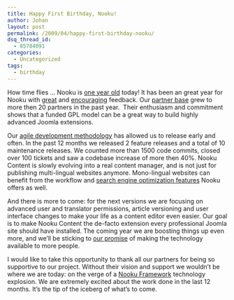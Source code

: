 ```yaml
---
title: Happy First Birthday, Nooku!
author: Johan
layout: post
permalink: /2009/04/happy-first-birthday-nooku/
dsq_thread_id:
  - 85784091
categories:
  - Uncategorized
tags:
  - birthday
---
```

How time flies &#8230; Nooku is [one year old][1] today! It has been an great year for Nooku with [great][2] and [encouraging][3] feedback. Our [partner base][4] grew to more then 20 partners in the past year.  Their enthusiasm and commitment shows that a funded GPL model can be a great way to build highly advanced Joomla extensions.

Our [agile development methodology][5] has allowed us to release early and often. In the past 12 months we released 2 feature releases and a total of 10 maintenance releases. We counted more than 1500 code commits, closed over 100 tickets and saw a codebase increase of more then 40%. Nooku Content is slowly evolving into a real content manager, and is not just for publishing multi-lingual websites anymore. Mono-lingual websites can benefit from the workflow and [search engine optimization features][6] Nooku offers as well.

<!--more-->

And there is more to come: for the next versions we are focusing on advanced user and translator permissions, article versioning and user interface changes to make your life as a content editor even easier. Our goal is to make Nooku Content the de-facto extension every professional Joomla site should have installed. The coming year we are boosting things up even more, and we&#8217;ll be sticking to [our promise][7] of making the technology available to more people.

I would like to take this opportunity to thank all our partners for being so supportive to our project. Without their vision and support we wouldn&#8217;t be where we are today: on the verge of a [Nooku Framework][8] technology explosion. We are extremely excited about the work done in the last 12 months. It&#8217;s the tip of the iceberg of what&#8217;s to come.

 [1]: en/buzz/60-website-launch.html "title"
 [2]: en/buzz/69-blogger-reviews-nooku-05.html "title"
 [3]: en/buzz/77-joomla-seo-expert-praises-nooku.html "title"
 [4]: en/partners.html "title"
 [5]: http://blog.joomlatools.eu/2008/02/open-development-approach.html "title"
 [6]: en/buzz/80-nooku-060-released.html "title"
 [7]: en/about/press-releases.html "title"
 [8]: en/buzz/86-nooku-demo-day-report.html "title"